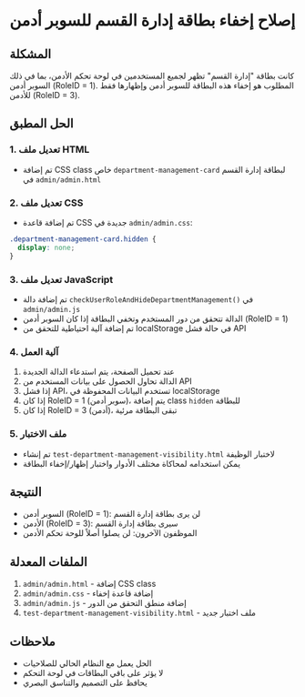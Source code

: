 # إصلاح إخفاء بطاقة إدارة القسم للسوبر أدمن

## المشكلة
كانت بطاقة "إدارة القسم" تظهر لجميع المستخدمين في لوحة تحكم الأدمن، بما في ذلك السوبر أدمن (RoleID = 1). المطلوب هو إخفاء هذه البطاقة للسوبر أدمن وإظهارها فقط للأدمن (RoleID = 3).

## الحل المطبق

### 1. تعديل ملف HTML
- تم إضافة CSS class خاص `department-management-card` لبطاقة إدارة القسم في `admin/admin.html`

### 2. تعديل ملف CSS
- تم إضافة قاعدة CSS جديدة في `admin/admin.css`:
```css
.department-management-card.hidden {
  display: none;
}
```

### 3. تعديل ملف JavaScript
- تم إضافة دالة `checkUserRoleAndHideDepartmentManagement()` في `admin/admin.js`
- الدالة تتحقق من دور المستخدم وتخفي البطاقة إذا كان السوبر أدمن (RoleID = 1)
- تم إضافة آلية احتياطية للتحقق من localStorage في حالة فشل API

### 4. آلية العمل
1. عند تحميل الصفحة، يتم استدعاء الدالة الجديدة
2. الدالة تحاول الحصول على بيانات المستخدم من API
3. إذا فشل API، تستخدم البيانات المحفوظة في localStorage
4. إذا كان RoleID = 1 (سوبر أدمن)، يتم إضافة class `hidden` للبطاقة
5. إذا كان RoleID = 3 (أدمن)، تبقى البطاقة مرئية

### 5. ملف الاختبار
- تم إنشاء `test-department-management-visibility.html` لاختبار الوظيفة
- يمكن استخدامه لمحاكاة مختلف الأدوار واختبار إظهار/إخفاء البطاقة

## النتيجة
- السوبر أدمن (RoleID = 1): لن يرى بطاقة إدارة القسم
- الأدمن (RoleID = 3): سيرى بطاقة إدارة القسم
- الموظفون الآخرون: لن يصلوا أصلاً للوحة تحكم الأدمن

## الملفات المعدلة
1. `admin/admin.html` - إضافة CSS class
2. `admin/admin.css` - إضافة قاعدة إخفاء
3. `admin/admin.js` - إضافة منطق التحقق من الدور
4. `test-department-management-visibility.html` - ملف اختبار جديد

## ملاحظات
- الحل يعمل مع النظام الحالي للصلاحيات
- لا يؤثر على باقي البطاقات في لوحة التحكم
- يحافظ على التصميم والتناسق البصري
